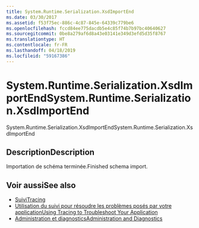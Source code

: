 ```yaml
---
title: System.Runtime.Serialization.XsdImportEnd
ms.date: 03/30/2017
ms.assetid: f53f75ec-886c-4c87-845e-64339c779be6
ms.openlocfilehash: fccd84ee775dacdb5e4c85f74b7b97bc40640627
ms.sourcegitcommit: 0be8a279af6d8a43e03141e349d3efd5d35f8767
ms.translationtype: HT
ms.contentlocale: fr-FR
ms.lasthandoff: 04/18/2019
ms.locfileid: "59167386"
---
```

# <a name="systemruntimeserializationxsdimportend"></a><span data-ttu-id="0c7c7-102">System.Runtime.Serialization.XsdImportEnd</span><span class="sxs-lookup"><span data-stu-id="0c7c7-102">System.Runtime.Serialization.XsdImportEnd</span></span>
<span data-ttu-id="0c7c7-103">System.Runtime.Serialization.XsdImportEnd</span><span class="sxs-lookup"><span data-stu-id="0c7c7-103">System.Runtime.Serialization.XsdImportEnd</span></span>  
  
## <a name="description"></a><span data-ttu-id="0c7c7-104">Description</span><span class="sxs-lookup"><span data-stu-id="0c7c7-104">Description</span></span>  
 <span data-ttu-id="0c7c7-105">Importation de schéma terminée.</span><span class="sxs-lookup"><span data-stu-id="0c7c7-105">Finished schema import.</span></span>  
  
## <a name="see-also"></a><span data-ttu-id="0c7c7-106">Voir aussi</span><span class="sxs-lookup"><span data-stu-id="0c7c7-106">See also</span></span>

- [<span data-ttu-id="0c7c7-107">Suivi</span><span class="sxs-lookup"><span data-stu-id="0c7c7-107">Tracing</span></span>](../../../../../docs/framework/wcf/diagnostics/tracing/index.md)
- [<span data-ttu-id="0c7c7-108">Utilisation du suivi pour résoudre les problèmes posés par votre application</span><span class="sxs-lookup"><span data-stu-id="0c7c7-108">Using Tracing to Troubleshoot Your Application</span></span>](../../../../../docs/framework/wcf/diagnostics/tracing/using-tracing-to-troubleshoot-your-application.md)
- [<span data-ttu-id="0c7c7-109">Administration et diagnostics</span><span class="sxs-lookup"><span data-stu-id="0c7c7-109">Administration and Diagnostics</span></span>](../../../../../docs/framework/wcf/diagnostics/index.md)
